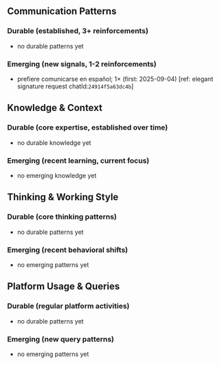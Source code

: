## Communication Patterns
### Durable (established, 3+ reinforcements)
- no durable patterns yet

### Emerging (new signals, 1-2 reinforcements)
- prefiere comunicarse en español; 1× (first: 2025-09-04) [ref: elegant signature request chatId:`24914f5a63dc4b`]

## Knowledge & Context
### Durable (core expertise, established over time)
- no durable knowledge yet

### Emerging (recent learning, current focus)
- no emerging knowledge yet

## Thinking & Working Style
### Durable (core thinking patterns)
- no durable patterns yet

### Emerging (recent behavioral shifts)
- no emerging patterns yet

## Platform Usage & Queries
### Durable (regular platform activities)
- no durable patterns yet

### Emerging (new query patterns)
- no emerging patterns yet